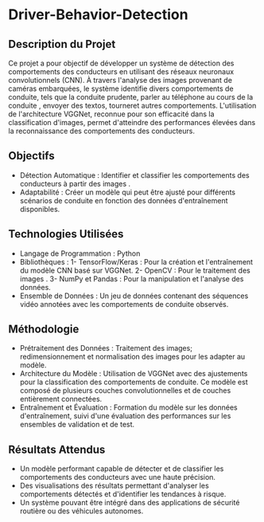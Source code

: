 # Driver-Behavior-Detection
## Description du Projet
Ce projet a pour objectif de développer un système de détection des comportements des conducteurs en utilisant des réseaux neuronaux convolutionnels (CNN). À travers l'analyse des images provenant de caméras embarquées, le système identifie divers comportements de conduite, tels que la conduite prudente, parler au téléphone au cours de la conduite , envoyer des textos, tourneret autres comportements. L'utilisation de l'architecture VGGNet, reconnue pour son efficacité dans la classification d'images, permet d'atteindre des performances élevées dans la reconnaissance des comportements des conducteurs.

## Objectifs

- Détection Automatique : Identifier et classifier les comportements des conducteurs à partir des images .
- Adaptabilité : Créer un modèle qui peut être ajusté pour différents scénarios de conduite en fonction des données d'entraînement disponibles.
  
## Technologies Utilisées

- Langage de Programmation : Python
- Bibliothèques :
1- TensorFlow/Keras : Pour la création et l'entraînement du modèle CNN basé sur VGGNet.
2- OpenCV : Pour le traitement des images .
3- NumPy et Pandas : Pour la manipulation et l'analyse des données.
- Ensemble de Données : Un jeu de données contenant des séquences vidéo annotées avec les comportements de conduite observés.
  
## Méthodologie

- Prétraitement des Données : Traitement des images; redimensionnement et normalisation des images pour les adapter au modèle.
- Architecture du Modèle : Utilisation de VGGNet avec des ajustements pour la classification des comportements de conduite. Ce modèle est composé de plusieurs couches convolutionnelles et de couches entièrement connectées.
- Entraînement et Évaluation : Formation du modèle sur les données d'entraînement, suivi d'une évaluation des performances sur les ensembles de validation et de test.
  
## Résultats Attendus

- Un modèle performant capable de détecter et de classifier les comportements des conducteurs avec une haute précision.
- Des visualisations des résultats permettant d'analyser les comportements détectés et d'identifier les tendances à risque.
- Un système pouvant être intégré dans des applications de sécurité routière ou des véhicules autonomes.
